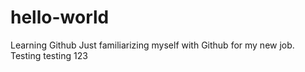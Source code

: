 # hello-world
Learning Github
Just familiarizing myself with Github for my new job.
Testing testing 123
